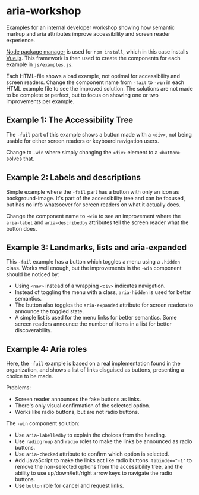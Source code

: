 # aria-workshop

Examples for an internal developer workshop showing how semantic markup and aria attributes improve accessibility and screen reader experience.

[Node package manager](https://www.npmjs.com) is used for `npm install`, which in this case installs [Vue.js](https://github.com/vuejs/vue). This framework is then used to create the components for each example in `js/examples.js`. 

Each HTML-file shows a bad example, not optimal for accessibility and screen readers. Change the component name from `-fail` to `-win` in each HTML example file to see the improved solution. The solutions are not made to be complete or perfect, but to focus on showing one or two improvements per example.

## Example 1: The Accessibility Tree

The `-fail` part of this example shows a button made with a `<div>`, not being usable for either screen readers or keyboard navigation users.

Change to `-win` where simply changing the `<div>` element to a `<button>` solves that.

## Example 2: Labels and descriptions

Simple example where the `-fail` part has a button with only an icon as background-image. It's part of the accessibility tree and can be focused, but has no info whatsoever for screen readers on what it actually does.

Change the component name to `-win` to see an improvement where the `aria-label` and `aria-describedby` attributes tell the screen reader what the button does.

## Example 3: Landmarks, lists and aria-expanded

This `-fail` example has a button which toggles a menu using a `.hidden` class. Works well enough, but the improvements in the `-win` component should be noticed by:

* Using `<nav>` instead of a wrapping `<div>` indicates navigation.
* Instead of toggling the menu with a class, `aria-hidden` is used for better semantics.
* The button also toggles the `aria-expanded` attribute for screen readers to announce the toggled state.
* A simple list is used for the menu links for better semantics. Some screen readers announce the number of items in a list for better discoverability.

## Example 4: Aria roles

Here, the `-fail` example is based on a real implementation found in the organization, and shows a list of links disguised as buttons, presenting a choice to be made.

Problems:
* Screen reader announces the fake buttons as links.
* There's only visual confirmation of the selected option.
* Works like radio buttons, but are not radio buttons.

The `-win` component solution:
* Use `aria-labelledby` to explain the choices from the heading.
* Use `radiogroup` and `radio` roles to make the links be announced as radio buttons.
* Use `aria-checked` attribute to confirm which option is selected.
* Add JavaScript to make the links act like radio buttons. `tabindex="-1"` to remove the non-selected options from the accessibility tree, and the ability to use up/down/left/right arrow keys to navigate the radio buttons.
* Use `button` role for cancel and request links.
